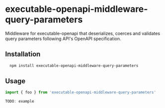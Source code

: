 # executable-openapi-middleware-query-parameters

Middleware for executable-openapi that deserializes, coerces and validates query parameters following API&#39;s OpenAPI specification.


## Installation 

```bash 
  npm install executable-openapi-middleware-query-parameters
```
    
## Usage

```ts
import { foo } from 'executable-openapi-middleware-query-parameters'

TODO: example
```
